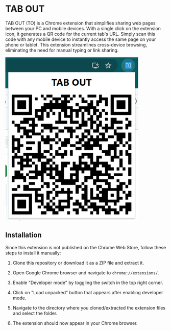 # TAB OUT
TAB OUT (TO) is a Chrome extension that simplifies sharing web pages between your PC and mobile devices. With a single click on the extension icon, it generates a QR code for the current tab's URL. Simply scan this code with any mobile device to instantly access the same page on your phone or tablet. This extension streamlines cross-device browsing, eliminating the need for manual typing or link sharing.

![img.png](resources/images/examples/img.png)



## Installation

Since this extension is not published on the Chrome Web Store, follow these steps to install it manually:

1. Clone this repository or download it as a ZIP file and extract it.
2. Open Google Chrome browser and navigate to `chrome://extensions/`.

3. Enable "Developer mode" by toggling the switch in the top right corner.

4. Click on "Load unpacked" button that appears after enabling developer mode.

5. Navigate to the directory where you cloned/extracted the extension files and select the folder.

6. The extension should now appear in your Chrome browser.